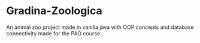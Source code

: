 # Gradina-Zoologica
An animal zoo project made in vanilla  java with OOP concepts and database connectivity made for the PAO course
